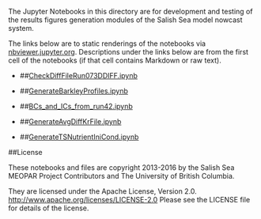 The Jupyter Notebooks in this directory are for development and testing of
the results figures generation modules of the Salish Sea model nowcast system.

The links below are to static renderings of the notebooks via
[nbviewer.jupyter.org](http://nbviewer.jupyter.org/).
Descriptions under the links below are from the first cell of the notebooks
(if that cell contains Markdown or raw text).

* ##[CheckDiffFileRun073DDIFF.ipynb](http://nbviewer.jupyter.org/urls/bitbucket.org/canyonsubc/buildcanyon/raw/tip/Stratification/CheckDiffFileRun073DDIFF.ipynb)  
    
* ##[GenerateBarkleyProfiles.ipynb](http://nbviewer.jupyter.org/urls/bitbucket.org/canyonsubc/buildcanyon/raw/tip/Stratification/GenerateBarkleyProfiles.ipynb)  
    
* ##[BCs_and_ICs_from_run42.ipynb](http://nbviewer.jupyter.org/urls/bitbucket.org/canyonsubc/buildcanyon/raw/tip/Stratification/BCs_and_ICs_from_run42.ipynb)  
    
* ##[GenerateAvgDiffKrFile.ipynb](http://nbviewer.jupyter.org/urls/bitbucket.org/canyonsubc/buildcanyon/raw/tip/Stratification/GenerateAvgDiffKrFile.ipynb)  
    
* ##[GenerateTSNutrientIniCond.ipynb](http://nbviewer.jupyter.org/urls/bitbucket.org/canyonsubc/buildcanyon/raw/tip/Stratification/GenerateTSNutrientIniCond.ipynb)  
    

##License

These notebooks and files are copyright 2013-2016
by the Salish Sea MEOPAR Project Contributors
and The University of British Columbia.

They are licensed under the Apache License, Version 2.0.
http://www.apache.org/licenses/LICENSE-2.0
Please see the LICENSE file for details of the license.
